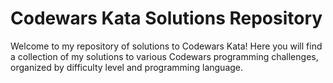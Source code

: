 # Codewars Kata Solutions Repository

Welcome to my repository of solutions to Codewars Kata! Here you will find a collection of my solutions to various Codewars programming challenges, organized by difficulty level and programming language.
